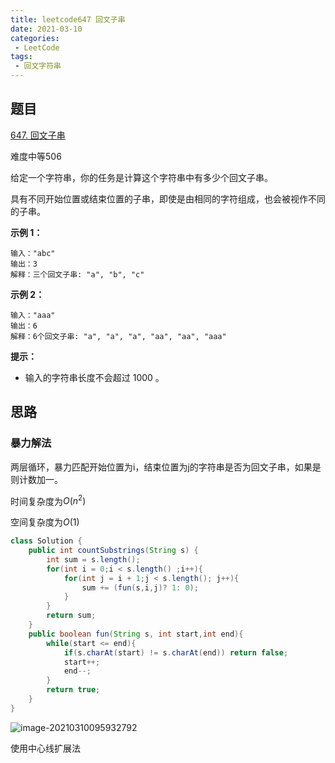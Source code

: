 ```yaml
---
title: leetcode647 回文子串
date: 2021-03-10
categories:
 - LeetCode
tags:
 - 回文字符串
---
```


## 题目

[647. 回文子串](https://leetcode-cn.com/problems/palindromic-substrings/)

难度中等506

给定一个字符串，你的任务是计算这个字符串中有多少个回文子串。

具有不同开始位置或结束位置的子串，即使是由相同的字符组成，也会被视作不同的子串。

 

**示例 1：**

```
输入："abc"
输出：3
解释：三个回文子串: "a", "b", "c"
```

**示例 2：**

```
输入："aaa"
输出：6
解释：6个回文子串: "a", "a", "a", "aa", "aa", "aaa"
```

 

**提示：**

- 输入的字符串长度不会超过 1000 。

## 思路

### 暴力解法

两层循环，暴力匹配开始位置为i，结束位置为j的字符串是否为回文子串，如果是则计数加一。

时间复杂度为$O(n^2)$

空间复杂度为$O(1)$

```java
class Solution {
    public int countSubstrings(String s) {
        int sum = s.length();
        for(int i = 0;i < s.length() ;i++){
            for(int j = i + 1;j < s.length(); j++){
                sum += (fun(s,i,j)? 1: 0);
            }
        }
        return sum;
    }
    public boolean fun(String s, int start,int end){
        while(start <= end){
            if(s.charAt(start) != s.charAt(end)) return false;
            start++;
            end--;
        }
        return true;
    }
}
```

![image-20210310095932792](https://i.loli.net/2021/03/10/mHkqz4eDy6a8pWx.png)

使用中心线扩展法



